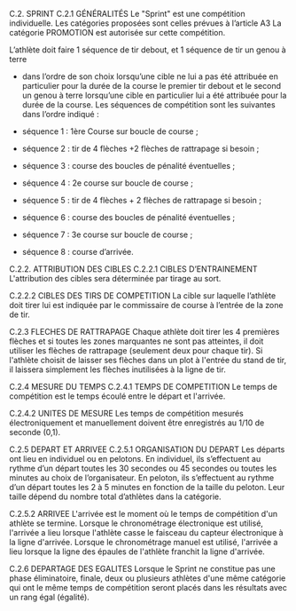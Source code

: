 C.2. SPRINT
C.2.1 GÉNÉRALITÉS
Le "Sprint" est une compétition individuelle.
Les catégories proposées sont celles prévues à l’article A3
La catégorie PROMOTION est autorisée sur cette compétition.

L’athlète doit faire 1 séquence de tir debout, et 1 séquence de tir un genou à terre

- dans l’ordre de son choix lorsqu’une cible ne lui a pas été attribuée en particulier pour la durée de
  la course
  le premier tir debout et le second un genou à terre lorsqu’une cible en particulier lui a été attribuée pour la
  durée de la course.
  Les séquences de compétition sont les suivantes dans l’ordre indiqué :

- séquence 1 : 1ère Course sur boucle de course ;
- séquence 2 : tir de 4 flèches +2 flèches de rattrapage si besoin ;
- séquence 3 : course des boucles de pénalité éventuelles ;
- séquence 4 : 2e course sur boucle de course ;
- séquence 5 : tir de 4 flèches + 2 flèches de rattrapage si besoin ;
- séquence 6 : course des boucles de pénalité éventuelles ;
- séquence 7 : 3e course sur boucle de course ;
- séquence 8 : course d’arrivée.

C.2.2. ATTRIBUTION DES CIBLES
C.2.2.1 CIBLES D’ENTRAINEMENT
L'attribution des cibles sera déterminée par tirage au sort.

C.2.2.2 CIBLES DES TIRS DE COMPETITION
La cible sur laquelle l’athlète doit tirer lui est indiquée par le commissaire de course à l’entrée de la zone de
tir.

C.2.3 FLECHES DE RATTRAPAGE
Chaque athlète doit tirer les 4 premières flèches et si toutes les zones marquantes ne sont pas atteintes,
il doit utiliser les flèches de rattrapage (seulement deux pour chaque tir).
Si l'athlète choisit de laisser ses flèches dans un plot à l'entrée du stand de tir, il laissera simplement les
flèches inutilisées à la ligne de tir.

C.2.4 MESURE DU TEMPS
C.2.4.1 TEMPS DE COMPETITION
Le temps de compétition est le temps écoulé entre le départ et l'arrivée.

C.2.4.2 UNITES DE MESURE
Les temps de compétition mesurés électroniquement et manuellement doivent être enregistrés au 1/10
de seconde (0,1).

C.2.5 DEPART ET ARRIVEE
C.2.5.1 ORGANISATION DU DEPART
Les départs ont lieu en individuel ou en pelotons. En individuel, ils s’effectuent au rythme d’un départ toutes
les 30 secondes ou 45 secondes ou toutes les minutes au choix de l’organisateur. En peloton, ils
s’effectuent au rythme d’un départ toutes les 2 à 5 minutes en fonction de la taille du peloton. Leur taille
dépend du nombre total d’athlètes dans la catégorie.

C.2.5.2 ARRIVEE
L'arrivée est le moment où le temps de compétition d'un athlète se termine.
Lorsque le chronométrage électronique est utilisé, l'arrivée a lieu lorsque l'athlète casse le faisceau du
capteur électronique à la ligne d'arrivée.
Lorsque le chronométrage manuel est utilisé, l'arrivée a lieu lorsque la ligne des épaules de l'athlète franchit
la ligne d'arrivée.

C.2.6 DEPARTAGE DES EGALITES
Lorsque le Sprint ne constitue pas une phase éliminatoire, finale, deux ou plusieurs athlètes d'une
même catégorie qui ont le même temps de compétition seront placés dans les résultats avec un
rang égal (égalité).
